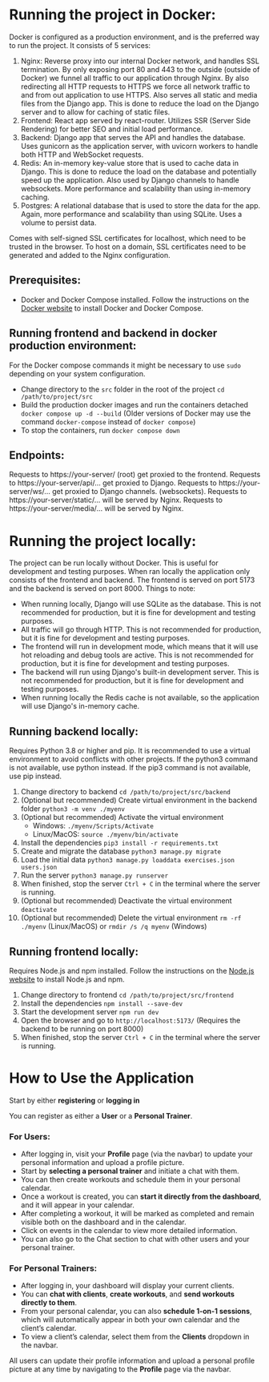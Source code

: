 # Running the project in Docker:
Docker is configured as a production environment, and is the preferred way to run the project. It consists of 5 services:
1. Nginx: Reverse proxy into our internal Docker network, and handles SSL termination. By only exposing port 80 and 443 to the outside (outside of Docker) we funnel all traffic to our application through Nginx. By also redirecting all HTTP requests to HTTPS we force all network traffic to and from out application to use HTTPS. Also serves all static and media files from the Django app. This is done to reduce the load on the Django server and to allow for caching of static files.
2. Frontend: React app served by react-router. Utilizes SSR (Server Side Rendering) for better SEO and initial load performance.
3. Backend: Django app that serves the API and handles the database. Uses gunicorn as the application server, with uvicorn workers to handle both HTTP and WebSocket requests.
4. Redis: An in-memory key-value store that is used to cache data in Django. This is done to reduce the load on the database and potentially speed up the application. Also used by Django channels to handle websockets. More performance and scalability than using in-memory caching.
5. Postgres: A relational database that is used to store the data for the app. Again, more performance and scalability than using SQLite. Uses a volume to persist data.

Comes with self-signed SSL certificates for localhost, which need to be trusted in the browser. To host on a domain, SSL certificates need to be generated and added to the Nginx configuration.

## Prerequisites:
- Docker and Docker Compose installed. Follow the instructions on the [Docker website](https://docs.docker.com/get-docker/) to install Docker and Docker Compose.

## Running frontend and backend in docker production environment:
For the Docker compose commands it might be necessary to use `sudo` depending on your system configuration.
- Change directory to the `src` folder in the root of the project `cd /path/to/project/src`
- Build the production docker images and run the containers detached `docker compose up -d --build` (Older versions of Docker may use the command `docker-compose` instead of `docker compose`)
- To stop the containers, run `docker compose down`

## Endpoints:
Requests to https://your-server/ (root) get proxied to the frontend.
Requests to https://your-server/api/... get proxied to Django.
Requests to https://your-server/ws/... get proxied to Django channels. (websockets).
Requests to https://your-server/static/... will be served by Nginx.
Requests to https://your-server/media/... will be served by Nginx.

# Running the project locally:
The project can be run locally without Docker. This is useful for development and testing purposes. When ran locally the application only consists of the frontend and backend.
The frontend is served on port 5173 and the backend is served on port 8000. 
Things to note: 
- When running locally, Django will use SQLite as the database. This is not recommended for production, but it is fine for development and testing purposes.
- All traffic will go through HTTP. This is not recommended for production, but it is fine for development and testing purposes.
- The frontend will run in development mode, which means that it will use hot reloading and debug tools are active. This is not recommended for production, but it is fine for development and testing purposes.
- The backend will run using Django's built-in development server. This is not recommended for production, but it is fine for development and testing purposes.
- When running locally the Redis cache is not available, so the application will use Django's in-memory cache.

## Running backend locally:
Requires Python 3.8 or higher and pip. It is recommended to use a virtual environment to avoid conflicts with other projects.
If the python3 command is not available, use python instead. If the pip3 command is not available, use pip instead.
1. Change directory to backend `cd /path/to/project/src/backend`
2. (Optional but recommended) Create virtual environment in the backend folder `python3 -m venv ./myenv`
3. (Optional but recommended) Activate the virtual environment 
    - Windows: `./myenv/Scripts/Activate`
    - Linux/MacOS: `source ./myenv/bin/activate`
4. Install the dependencies `pip3 install -r requirements.txt`
5. Create and migrate the database `python3 manage.py migrate`
6. Load the initial data `python3 manage.py loaddata exercises.json users.json`
7. Run the server `python3 manage.py runserver`
8. When finished, stop the server `Ctrl + C` in the terminal where the server is running.
9. (Optional but recommended) Deactivate the virtual environment `deactivate`
10. (Optional but recommended) Delete the virtual environment `rm -rf ./myenv` (Linux/MacOS) or `rmdir /s /q myenv` (Windows)

## Running frontend locally:
Requires Node.js and npm installed. Follow the instructions on the [Node.js website](https://nodejs.org/en/download/) to install Node.js and npm.
1. Change directory to frontend `cd /path/to/project/src/frontend`
2. Install the dependencies `npm install --save-dev`
3. Start the development server `npm run dev`
4. Open the browser and go to `http://localhost:5173/` (Requires the backend to be running on port 8000)
5. When finished, stop the server `Ctrl + C` in the terminal where the server is running.


# How to Use the Application

Start by either **registering** or **logging in** 

You can register as either a **User** or a **Personal Trainer**.

### For Users:

* After logging in, visit your **Profile** page (via the navbar) to update your personal information and upload a profile picture.
* Start by **selecting a personal trainer** and initiate a chat with them.
* You can then create workouts and schedule them in your personal calendar.
* Once a workout is created, you can **start it directly from the dashboard**, and it will appear in your calendar.
* After completing a workout, it will be marked as completed and remain visible both on the dashboard and in the calendar.
* Click on events in the calendar to view more detailed information.
* You can also go to the Chat section to chat with other users and your personal trainer.

### For Personal Trainers:

* After logging in, your dashboard will display your current clients.
* You can **chat with clients**, **create workouts**, and **send workouts directly to them**.
* From your personal calendar, you can also **schedule 1-on-1 sessions**, which will automatically appear in both your own calendar and the client’s calendar.
* To view a client’s calendar, select them from the **Clients** dropdown in the navbar.

All users can update their profile information and upload a personal profile picture at any time by navigating to the **Profile** page via the navbar.
